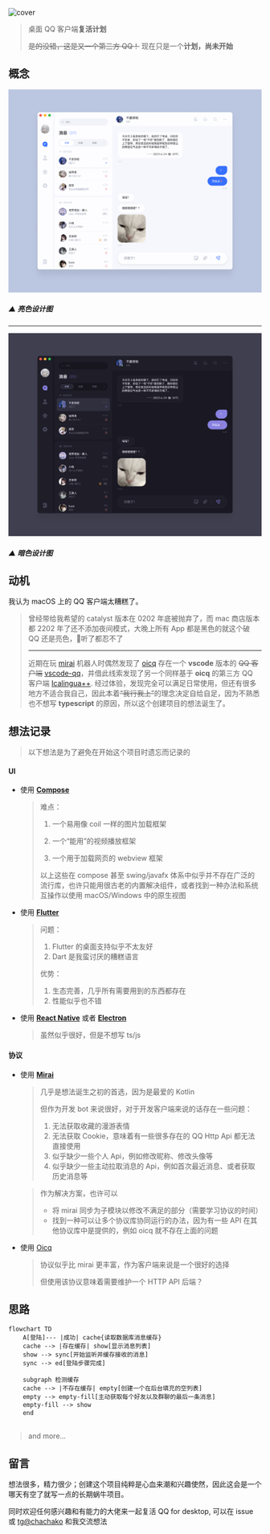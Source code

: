 ![cover](art/cover.png)

> 桌面 QQ 客户端**复活计划**
>
> ~~是的没错，这是又一个第三方 QQ！~~ 现在只是一个**计划，尚未开始**



## 概念

![preview-light](art/preview-light.png)

##### ▲ 亮色设计图

------

![preview-dark](art/preview-dark.png)

##### ▲ 暗色设计图



## 动机

我认为 macOS 上的 QQ 客户端太糟糕了。

> 曾经带给我希望的 catalyst 版本在 0202 年底被抛弃了，而 mac 商店版本都 2202 年了还不添加夜间模式，大晚上所有 App 都是黑色的就这个破 QQ 还是亮色，🥷听了都忍不了
>
> ------
>
> 近期在玩 [mirai](https://github.com/mamoe/mirai) 机器人时偶然发现了 [oicq](https://github.com/takayama-lily/oicq) 存在一个 **vscode** 版本的 ~~QQ 客户端~~ [vscode-qq](https://github.com/takayama-lily/vscode-qq)，并借此线索发现了另一个同样基于 **oicq** 的第三方 QQ 客户端 [Icalingua++](https://github.com/Icalingua-plus-plus/Icalingua-plus-plus). 经过体验，发现完全可以满足日常使用，但还有很多地方不适合我自己，因此本着~~“我行我上”~~的理念决定自给自足，因为不熟悉也不想写 **typescript** 的原因，所以这个创建项目的想法诞生了。



## 想法记录

> 以下想法是为了避免在开始这个项目时遗忘而记录的

#### UI

- 使用 [**Compose**](https://github.com/JetBrains/compose-jb)

  > 难点：
  >
  > 1. 一个易用像 coil 一样的图片加载框架
  >
  > 2. 一个“能用”的视频播放框架
  > 3. 一个用于加载网页的 webview 框架
  >
  > 以上这些在 compose 甚至 swing/javafx 体系中似乎并不存在广泛的流行库，也许只能用很古老的内置解决组件，或者找到一种办法和系统互操作以使用 macOS/Windows 中的原生视图

- 使用 [**Flutter**](https://flutter.dev/)

  > 问题：
  >
  > 1. Flutter 的桌面支持似乎不太友好
  > 2. Dart 是我蛮讨厌的糟糕语言
  >
  > 优势：
  >
  > 1. 生态完善，几乎所有需要用到的东西都存在
  > 2. 性能似乎也不错

- 使用 [**React Native**](https://reactnative.dev/) 或者 [**Electron**](https://www.electronjs.org/)

  > 虽然似乎很好，但是不想写 ts/js

#### 协议

- 使用 [**Mirai**](https://github.com/mamoe/mirai)

  > 几乎是想法诞生之初的首选，因为是最爱的 Kotlin
  >
  > 但作为开发 bot 来说很好，对于开发客户端来说的话存在一些问题：
  >
  > 1. 无法获取收藏的漫游表情
  > 2. 无法获取 Cookie，意味着有一些很多存在的 QQ Http Api 都无法直接使用
  > 3. 似乎缺少一些个人 Api，例如修改昵称、修改头像等
  > 4. 似乎缺少一些主动拉取消息的 Api，例如首次最近消息、或者获取历史消息等

  > 作为解决方案，也许可以
  >
  > - 将 mirai 同步为子模块以修改不满足的部分（需要学习协议的时间）
  > - 找到一种可以让多个协议库协同运行的办法，因为有一些 API 在其他协议库中是提供的，例如 oicq 就不存在上面的问题

- 使用 [Oicq](https://github.com/takayama-lily/oicq)

  > 协议似乎比 mirai 更丰富，作为客户端来说是一个很好的选择
  >
  > 但使用该协议意味着需要维护一个 HTTP API 后端？



## 思路

```mermaid
flowchart TD
    A[登陆]--- |成功| cache{读取数据库消息缓存}
    cache --> |存在缓存| show[显示消息列表]
    show --> sync[开始监听并缓存接收的消息]
    sync --> ed[登陆步骤完成]
    
    subgraph 检测缓存
    cache --> |不存在缓存| empty[创建一个在后台填充的空列表]
    empty --> empty-fill[主动获取每个好友以及群聊的最后一条消息]
    empty-fill --> show
    end
  
```

> and more...



## 留言

想法很多，精力很少；创建这个项目纯粹是心血来潮和兴趣使然，因此这会是一个哪天有空了就写一点的长期蜗牛项目。

同时欢迎任何感兴趣和有能力的大佬来一起复活 QQ for desktop, 可以在 issue 或 [tg@chachako](https://t.me/chachako) 和我交流想法
